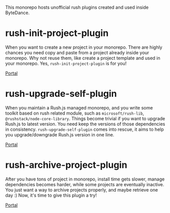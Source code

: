 This monorepo hosts unofficial rush plugins created and used inside ByteDance.

# rush-init-project-plugin

When you want to create a new project in your monorepo. There are highly chances you need copy and paste from a project already inside your monorepo. Why not reuse them, like create a project template and used in your monorepo. Yes, `rush-init-project-plugin` is for you!

[Portal](./rush-plugins/rush-init-project-plugin/README.md)

# rush-upgrade-self-plugin

When you maintain a Rush.js managed monorepo, and you write some toolkit based on rush related module, such as `microsoft/rush-lib`, `@rushstack/node-core-library`. Things become trivial if you want to upgrade Rush.js to latest version. You need keep the versions of those dependencies in consistency. `rush-upgrade-self-plugin` comes into rescue, it aims to help you upgrade/downgrade Rush.js version in one line.

[Portal](./rush-plugins/rush-upgrade-self-plugin/README.md)

# rush-archive-project-plugin

After you have tons of project in monorepo, install time gets slower, manage dependencies becomes harder, while some projects are eventually inactive. You just want a way to archive projects properly, and maybe retrieve one day :)
Now, it's time to give this plugin a try!

[Portal](./rush-plugins/rush-archive-project-plugin/README.md)
